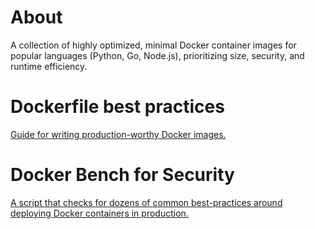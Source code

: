 # About
A collection of highly optimized, minimal Docker container images for popular languages (Python, Go, Node.js), prioritizing size, security, and runtime efficiency.

# Dockerfile best practices
[Guide for writing production-worthy Docker images.](https://github.com/hexops-graveyard/dockerfile)

# Docker Bench for Security
[A script that checks for dozens of common best-practices around deploying Docker containers in production.](https://github.com/docker/docker-bench-security)